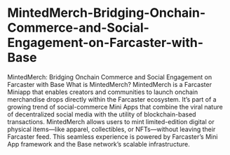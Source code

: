 # MintedMerch-Bridging-Onchain-Commerce-and-Social-Engagement-on-Farcaster-with-Base
MintedMerch: Bridging Onchain Commerce and Social Engagement on Farcaster with Base
What is MintedMerch?
MintedMerch is a Farcaster Miniapp that enables creators and communities to launch onchain merchandise drops directly within the Farcaster ecosystem. It’s part of a growing trend of social-commerce Mini Apps that combine the viral nature of decentralized social media with the utility of blockchain-based transactions.
MintedMerch allows users to mint limited-edition digital or physical items—like apparel, collectibles, or NFTs—without leaving their Farcaster feed. This seamless experience is powered by Farcaster’s Mini App framework and the Base network’s scalable infrastructure.
